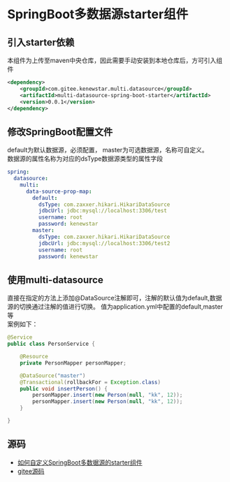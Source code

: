 # SpringBoot多数据源starter组件

## 引入starter依赖
本组件为上传至maven中央仓库，因此需要手动安装到本地仓库后，方可引入组件
```xml
<dependency>
    <groupId>com.gitee.kenewstar.multi.datasource</groupId>
    <artifactId>multi-datasource-spring-boot-starter</artifactId>
    <version>0.0.1</version>
</dependency>
```

## 修改SpringBoot配置文件
default为默认数据源，必须配置， master为可选数据源，名称可自定义。  
数据源的属性名称为对应的dsType数据源类型的属性字段
```yaml
spring:
  datasource:
    multi:
      data-source-prop-map:
        default:
          dsType: com.zaxxer.hikari.HikariDataSource
          jdbcUrl: jdbc:mysql://localhost:3306/test
          username: root
          password: kenewstar
        master:
          dsType: com.zaxxer.hikari.HikariDataSource
          jdbcUrl: jdbc:mysql://localhost:3306/test2
          username: root
          password: kenewstar
```

## 使用multi-datasource
直接在指定的方法上添加@DataSource注解即可，注解的默认值为default,数据源的切换通过注解的值进行切换。
值为application.yml中配置的default,master等  
案例如下：
```java
@Service
public class PersonService {

    @Resource
    private PersonMapper personMapper;

    @DataSource("master")
    @Transactional(rollbackFor = Exception.class)
    public void insertPerson() {
        personMapper.insert(new Person(null, "kk", 12));
        personMapper.insert(new Person(null, "kk", 12));
    }

}
```

## 源码
- [如何自定义SpringBoot多数据源的starter组件](https://mp.weixin.qq.com/s/KxirYIxKJy6v4xge_-NRFg)
- [gitee源码](https://gitee.com/kenewstar/multi-datasource-spring-boot-starter)